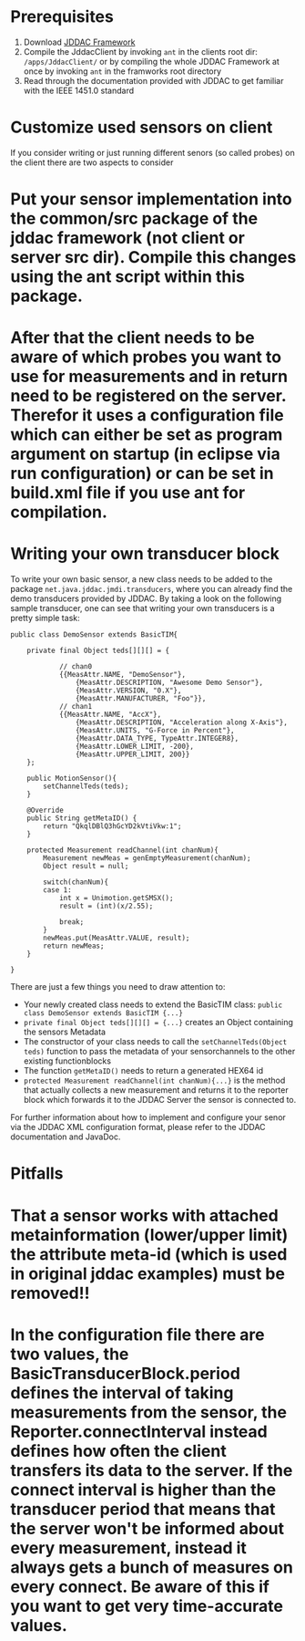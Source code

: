 # Prerequisites #

  1. Download [JDDAC Framework](http://jddac.labs.agilent.com/jddac/downloads/jddac-1.3-src.zip)
  1. Compile the JddacClient by invoking `ant` in the clients root dir: `/apps/JddacClient/` or by compiling the whole JDDAC Framework at once by invoking `ant` in the framworks root directory
  1. Read through the documentation provided with JDDAC to get familiar with the IEEE 1451.0 standard


# Customize used sensors on client #
If you consider writing or just running different senors (so called probes) on the client there are two aspects to consider
# Put your sensor implementation into the common/src package of the jddac framework (not client or server src dir). Compile this changes using the ant script within this package.
# After that the client needs to be aware of which probes you want to use for measurements and in return need to be registered on the server. Therefor it uses a configuration file which can either be set as program argument on startup (in eclipse via run configuration) or can be set in build.xml file if you use ant for compilation.


# Writing your own transducer block #
To write your own basic sensor, a new class needs to be added to the package `net.java.jddac.jmdi.transducers`, where you can already find the demo transducers provided by JDDAC. By taking a look on the following sample transducer, one can see that writing your own transducers is a pretty simple task:

```
public class DemoSensor extends BasicTIM{

	private final Object teds[][][] = {
			
			// chan0
			{{MeasAttr.NAME, "DemoSensor"},
				{MeasAttr.DESCRIPTION, "Awesome Demo Sensor"},
				{MeasAttr.VERSION, "0.X"},
				{MeasAttr.MANUFACTURER, "Foo"}},
			// chan1
			{{MeasAttr.NAME, "AccX"},
				{MeasAttr.DESCRIPTION, "Acceleration along X-Axis"},
				{MeasAttr.UNITS, "G-Force in Percent"},
				{MeasAttr.DATA_TYPE, TypeAttr.INTEGER8},
				{MeasAttr.LOWER_LIMIT, -200},
				{MeasAttr.UPPER_LIMIT, 200}}
	};
	
	public MotionSensor(){
		setChannelTeds(teds);
	}
	
	@Override
	public String getMetaID() {
		return "QkqlDBlQ3hGcYD2kVtiVkw:1";
	}
	
	protected Measurement readChannel(int chanNum){
		Measurement newMeas = genEmptyMeasurement(chanNum);
		Object result = null;
		
		switch(chanNum){
		case 1:
			int x = Unimotion.getSMSX();
			result = (int)(x/2.55);
			
			break;
		}
		newMeas.put(MeasAttr.VALUE, result);
		return newMeas;
	}

}
```

There are just a few things you need to draw attention to:

  * Your newly created class needs to extend the BasicTIM class: `public class DemoSensor extends BasicTIM {...}`
  * `private final Object teds[][][] = {...}` creates an Object containing the sensors Metadata
  * The constructor of your class needs to call the `setChannelTeds(Object teds)` function to pass the metadata of your sensorchannels to the other existing functionblocks
  * The function `getMetaID()` needs to return a generated HEX64 id
  * `protected Measurement readChannel(int chanNum){...}` is the method that actually collects a new measurement and returns it to the reporter block which forwards it to the JDDAC Server the sensor is connected to.

For further information about how to implement and configure your senor via the JDDAC XML configuration format, please refer to the JDDAC documentation and JavaDoc.

# Pitfalls #
# That a sensor works with attached metainformation (lower/upper limit) the attribute meta-id (which is used in original jddac examples) must be removed!!
# In the configuration file there are two values, the BasicTransducerBlock.period defines the interval of taking measurements from the sensor, the Reporter.connectInterval instead defines how often the client transfers its data to the server. If the connect interval is higher than the transducer period that means that the server won't be informed about every measurement, instead it always gets a bunch of measures on every connect. Be aware of this if you want to get very time-accurate values.